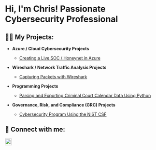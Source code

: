 <h1>Hi, I'm Chris! Passionate Cybersecurity Professional</h1>

<h2>👨‍💻 My Projects:</h2>

- <b>Azure / Cloud Cybersecurity Projects</b>
  - [Creating a Live SOC / Honeynet in Azure](https://github.com/chrisreddy1/Azure-SOC)
 
- <b>Wireshark / Network Traffic Analysis Projects</b>
  - [Capturing Packets with Wireshark](https://github.com/chrisreddy1/Packet-Capture)
 
- <b>Programming Projects</b>
  - [Parsing and Exporting Criminal Court Calendar Data Using Python](https://github.com/chrisreddy1/Python/blob/main/FIN.py)
 
- <b>Governance, Risk, and Compliance (GRC) Projects</b>
  - [Cybersecurity Program Using the NIST CSF](https://github.com/chrisreddy1/NIST-Assessment)

<h2> 🤳 Connect with me:</h2>

[<img align="left" alt="ChrisReddy | LinkedIn" width="22px" src="https://cdn.jsdelivr.net/npm/simple-icons@v3/icons/linkedin.svg" />][linkedin]

[linkedin]: https://linkedin.com/in/chrismreddy

<!--
**chrisreddy1/chrisreddy1** is a ✨ _special_ ✨ repository because its `README.md` (this file) appears on your GitHub profile.

Here are some ideas to get you started:

- 🔭 I’m currently working on ...
- 🌱 I’m currently learning ...
- 👯 I’m looking to collaborate on ...
- 🤔 I’m looking for help with ...
- 💬 Ask me about ...
- 📫 How to reach me: ...
- 😄 Pronouns: ...
- ⚡ Fun fact: ...
-->
